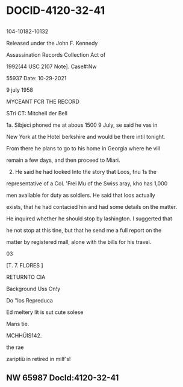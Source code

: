 # DOCID-4120-32-41

##
104-10182-10132

Released under the John F. Kennedy

Assassination Records Collection Act of

1992(44 USC 2107 Note]. Case#:Nw

55937 Date: 10-29-2021

9 july 1958

MYCEANT FCR THE RECORD

STri CT: Mitchell der Bell

1a. Sibjeci phoned me at abous 1500 9 July, se said he vas in

New York at the Hotel berkshire and would be there intil tonight.

From there he plans to go to his home in Georgia where he vill

remain a few days, and then proceed to Miari.

2. He said he had looked Into the story that Loos, fnu 1s the

representative of a Col. 'Frei Mu of the Swiss aray, kho has 1,000

men available for duty as soldiers. He said that loos actually

exists, that he had contacied hin and had some details on the matter.

He inquired whether he should stop by lashington. I suggerted that

he not stop at this tine, but that he send me a full report on the

matter by registered mall, alone with the bills for his travel.

03

[T. 7. FLORES ]

RETURNTO CIA

Background Uss On!y

Do "los Repreduca

Ed meltery lit is sut cute solese

Mans tie.

MCHHÜIS142.

the rae

zariptiü in retired in milf's!

NW 65987 Docld:4120-32-41
---

